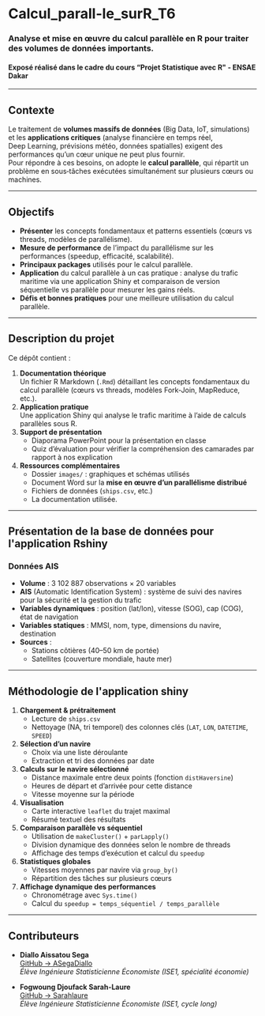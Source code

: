 # Calcul_parall-le_surR_T6
### Analyse et mise en œuvre du calcul parallèle en R pour traiter des volumes de données importants.
#### Exposé réalisé dans le cadre du cours “Projet Statistique avec R" - ENSAE Dakar

---

## Contexte

Le traitement de **volumes massifs de données** (Big Data, IoT, simulations) et les **applications critiques** (analyse financière en temps réel, Deep Learning, prévisions météo, données spatialles) exigent des performances qu’un cœur unique ne peut plus fournir.  
Pour répondre à ces besoins, on adopte le **calcul parallèle**, qui répartit un problème en sous‑tâches exécutées simultanément sur plusieurs cœurs ou machines.

---

## Objectifs

- **Présenter** les concepts fondamentaux et patterns essentiels (cœurs vs threads, modèles de parallélisme). 
- **Mesure de performance** de l’impact du parallélisme sur les performances (speedup, efficacité, scalabilité).
- **Principaux packages** utilisés pour le calcul parallèle. 
- **Application** du calcul parallèle à un cas pratique : analyse du trafic maritime via une application Shiny et comparaison de version séquentielle vs parallèle pour mesurer les gains réels.
- **Défis et bonnes pratiques** pour une meilleure utilisation du calcul parallèle.

---

## Description du projet

Ce dépôt contient :
1. **Documentation théorique**  
   Un fichier R Markdown (`.Rmd`) détaillant les concepts fondamentaux du calcul parallèle (cœurs vs threads, modèles Fork‑Join, MapReduce, etc.).
2. **Application pratique**  
   Une application Shiny qui analyse le trafic maritime à l’aide de calculs parallèles sous R.
3. **Support de présentation**  
   - Diaporama PowerPoint pour la présentation en classe  
   - Quiz d’évaluation pour vérifier la compréhension des camarades par rapport à nos explication 
4. **Ressources complémentaires**  
   - Dossier `images/` : graphiques et schémas utilisés  
   - Document Word sur la **mise en œuvre d’un parallélisme distribué**  
   - Fichiers de données (`ships.csv`, etc.)
   - La documentation utilisée.

---

## Présentation de la base de données pour l'application Rshiny

### Données AIS

- **Volume** : 3 102 887 observations × 20 variables  
- **AIS** (Automatic Identification System) : système de suivi des navires pour la sécurité et la gestion du trafic  
- **Variables dynamiques** : position (lat/lon), vitesse (SOG), cap (COG), état de navigation  
- **Variables statiques** : MMSI, nom, type, dimensions du navire, destination  
- **Sources** :  
  - Stations côtières (40–50 km de portée)  
  - Satellites (couverture mondiale, haute mer)  

---

## Méthodologie de l'application shiny

1. **Chargement & prétraitement**  
   - Lecture de `ships.csv`  
   - Nettoyage (NA, tri temporel) des colonnes clés (`LAT`, `LON`, `DATETIME`, `SPEED`)  
2. **Sélection d’un navire**  
   - Choix via une liste déroulante  
   - Extraction et tri des données par date  
3. **Calculs sur le navire sélectionné**  
   - Distance maximale entre deux points (fonction `distHaversine`)  
   - Heures de départ et d’arrivée pour cette distance  
   - Vitesse moyenne sur la période  
4. **Visualisation**  
   - Carte interactive `leaflet` du trajet maximal  
   - Résumé textuel des résultats  
5. **Comparaison parallèle vs séquentiel**  
   - Utilisation de `makeCluster()` + `parLapply()`  
   - Division dynamique des données selon le nombre de threads  
   - Affichage des temps d’exécution et calcul du `speedup`  
6. **Statistiques globales**  
   - Vitesses moyennes par navire via `group_by()`  
   - Répartition des tâches sur plusieurs cœurs  
7. **Affichage dynamique des performances**  
   - Chronométrage avec `Sys.time()`  
   - Calcul du `speedup = temps_séquentiel / temps_parallèle`

---

## Contributeurs

- **Diallo Aissatou Sega**  
  [GitHub → ASegaDiallo](https://github.com/ASegaDiallo)  
  _Élève Ingénieure Statisticienne Économiste (ISE1, spécialité économie)_  

- **Fogwoung Djoufack Sarah-Laure**  
  [GitHub → Sarahlaure](https://github.com/Sarahlaure)  
  _Élève Ingénieure Statisticienne Économiste (ISE1, cycle long)_

 

